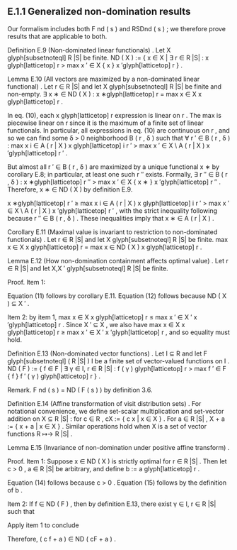 ## E.1.1 Generalized non-domination results

Our formalism includes both F nd ( s ) and RSDnd ( s ) ; we therefore prove results that are applicable to both.

Definition E.9 (Non-dominated linear functionals) . Let X glyph[subsetnoteql] R |S| be finite. ND ( X ) := { x ∈ X | ∃ r ∈ R |S| : x glyph[latticetop] r &gt; max x ′ ∈ X \{ x } x ′glyph[latticetop] r } .

Lemma E.10 (All vectors are maximized by a non-dominated linear functional) . Let r ∈ R |S| and let X glyph[subsetnoteql] R |S| be finite and non-empty. ∃ x ∗ ∈ ND ( X ) : x ∗glyph[latticetop] r = max x ∈ X x glyph[latticetop] r .

<!-- formula-not-decoded -->

In eq. (10), each x glyph[latticetop] r expression is linear on r . The max is piecewise linear on r since it is the maximum of a finite set of linear functionals. In particular, all expressions in eq. (10) are continuous on r , and so we can find some δ &gt; 0 neighborhood B ( r , δ ) such that ∀ r ′ ∈ B ( r , δ ) : max x i ∈ A ( r | X ) x glyph[latticetop] i r ′ &gt; max x ′ ∈ X \ A ( r | X ) x ′glyph[latticetop] r ′ .

But almost all r ′ ∈ B ( r , δ ) are maximized by a unique functional x ∗ by corollary E.8; in particular, at least one such r ′′ exists. Formally, ∃ r ′′ ∈ B ( r , δ ) : x ∗glyph[latticetop] r ′′ &gt; max x ′ ∈ X \{ x ∗ } x ′glyph[latticetop] r ′′ . Therefore, x ∗ ∈ ND ( X ) by definition E.9.

x ∗glyph[latticetop] r ′ ≥ max x i ∈ A ( r | X ) x glyph[latticetop] i r ′ &gt; max x ′ ∈ X \ A ( r | X ) x ′glyph[latticetop] r ′ , with the strict inequality following because r ′′ ∈ B ( r , δ ) . These inequalities imply that x ∗ ∈ A ( r | X ) .

Corollary E.11 (Maximal value is invariant to restriction to non-dominated functionals) . Let r ∈ R |S| and let X glyph[subsetnoteql] R |S| be finite. max x ∈ X x glyph[latticetop] r = max x ∈ ND ( X ) x glyph[latticetop] r .

<!-- formula-not-decoded -->

Lemma E.12 (How non-domination containment affects optimal value) . Let r ∈ R |S| and let X,X ′ glyph[subsetnoteql] R |S| be finite.

<!-- formula-not-decoded -->

<!-- formula-not-decoded -->

Proof. Item 1:

<!-- formula-not-decoded -->

<!-- formula-not-decoded -->

Equation (11) follows by corollary E.11. Equation (12) follows because ND ( X ) ⊆ X ′ .

Item 2: by item 1, max x ∈ X x glyph[latticetop] r ≤ max x ′ ∈ X ′ x ′glyph[latticetop] r . Since X ′ ⊆ X , we also have max x ∈ X x glyph[latticetop] r ≥ max x ′ ∈ X ′ x ′glyph[latticetop] r , and so equality must hold.

Definition E.13 (Non-dominated vector functions) . Let I ⊆ R and let F glyph[subsetnoteql] ( R |S| ) I be a finite set of vector-valued functions on I . ND ( F ) := { f ∈ F | ∃ γ ∈ I, r ∈ R |S| : f ( γ ) glyph[latticetop] r &gt; max f ′ ∈ F \{ f } f ′ ( γ ) glyph[latticetop] r } .

Remark. F nd ( s ) = ND ( F ( s ) ) by definition 3.6.

Definition E.14 (Affine transformation of visit distribution sets) . For notational convenience, we define set-scalar multiplication and set-vector addition on X ⊆ R |S| : for c ∈ R , cX := { c x | x ∈ X } . For a ∈ R |S| , X + a := { x + a | x ∈ X } . Similar operations hold when X is a set of vector functions R ↦→ R |S| .

Lemma E.15 (Invariance of non-domination under positive affine transform) .

<!-- formula-not-decoded -->

<!-- formula-not-decoded -->

Proof. Item 1: Suppose x ∈ ND ( X ) is strictly optimal for r ∈ R |S| . Then let c &gt; 0 , a ∈ R |S| be arbitrary, and define b := a glyph[latticetop] r .

<!-- formula-not-decoded -->

<!-- formula-not-decoded -->

<!-- formula-not-decoded -->

<!-- formula-not-decoded -->

Equation (14) follows because c &gt; 0 . Equation (15) follows by the definition of b .

Item 2: If f ∈ ND ( F ) , then by definition E.13, there exist γ ∈ I, r ∈ R |S| such that

<!-- formula-not-decoded -->

Apply item 1 to conclude

<!-- formula-not-decoded -->

Therefore, ( c f + a ) ∈ ND ( cF + a ) .